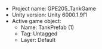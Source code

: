 <!-- UNITY CODE ASSIST INSTRUCTIONS START -->
- Project name: GPE205_TankGame
- Unity version: Unity 6000.1.9f1
- Active game object:
  - Name: TankPrefab (1)
  - Tag: Untagged
  - Layer: Default
<!-- UNITY CODE ASSIST INSTRUCTIONS END -->